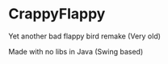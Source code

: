 # CrappyFlappy
Yet another bad flappy bird remake (Very old) 

Made with no libs in Java (Swing based)
